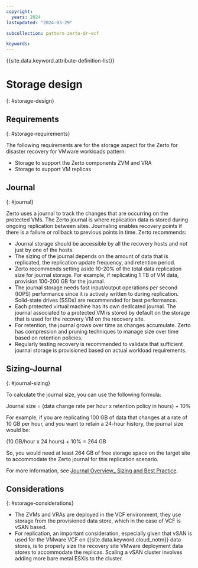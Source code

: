 ```yaml
---
copyright:
  years: 2024
lastupdated: "2024-03-29"

subcollection: pattern-zerto-dr-vcf

keywords:
---
```

{{site.data.keyword.attribute-definition-list}}

# Storage design
{: #storage-design}

## Requirements
{: #storage-requirements}

The following requirements are for the storage aspect for the Zerto for disaster recovery for VMware workloads pattern:

- Storage to support the Zerto components ZVM and VRA
- Storage to support VM replicas

## Journal
{: #journal}

Zerto uses a journal to track the changes that are occurring on the protected VMs. The Zerto journal is where replication data is stored during ongoing replication between sites. Journaling enables recovery points if there is a failure or rollback to previous points in time. Zerto recommends:

- Journal storage should be accessible by all the recovery hosts and not just by one of the hosts.
- The sizing of the journal depends on the amount of data that is replicated, the replication update frequency, and retention period.
- Zerto recommends setting aside 10-20% of the total data replication size for journal storage. For example, if replicating 1 TB of VM data, provision 100-200 GB for the journal.
- The journal storage needs fast input/output operations per second (IOPS) performance since it is actively written to during replication. Solid-state drives (SSDs) are recommended for best performance.
- Each protected virtual machine has its own dedicated journal. The journal associated to a protected VM is stored by default on the storage that is used for the recovery VM on the recovery site.
- For retention, the journal grows over time as changes accumulate. Zerto has compression and pruning techniques to manage size over time based on retention policies.
- Regularly testing recovery is recommended to validate that sufficient journal storage is provisioned based on actual workload requirements.

## Sizing-Journal
{: #journal-sizing}

To calculate the journal size, you can use the following formula:

Journal size = (data change rate per hour x retention policy in hours) + 10%

For example, if you are replicating 100 GB of data that changes at a rate of 10 GB per hour, and you want to retain a 24-hour history, the journal size would be:

(10 GB/hour x 24 hours) + 10% = 264 GB

So, you would need at least 264 GB of free storage space on the target site to accommodate the Zerto journal for this replication scenario.

For more information, see [Journal Overview_ Sizing and Best Practice](https://help.zerto.com/bundle/BP.Journal.Sizing.HTML/page/Journal_Overview__Sizing_and_Best_Practice.htm).

## Considerations
{: #storage-considerations}

- The ZVMs and VRAs are deployed in the VCF environment, they use storage from the provisioned data store, which in the case of VCF is vSAN based.
- For replication, an important consideration, especially given that vSAN is used for the VMware VCF on {{site.data.keyword.cloud_notm}} data stores, is to properly size the recovery site VMware deployment data stores to accommodate the replicas. Scaling a vSAN cluster involves adding more bare metal ESXis to the cluster.
